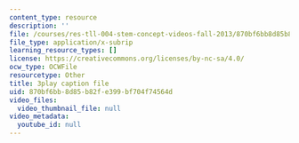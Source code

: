 ```yaml
---
content_type: resource
description: ''
file: /courses/res-tll-004-stem-concept-videos-fall-2013/870bf6bb8d85b82fe399bf704f74564d_FXWZr3mscUo.srt
file_type: application/x-subrip
learning_resource_types: []
license: https://creativecommons.org/licenses/by-nc-sa/4.0/
ocw_type: OCWFile
resourcetype: Other
title: 3play caption file
uid: 870bf6bb-8d85-b82f-e399-bf704f74564d
video_files:
  video_thumbnail_file: null
video_metadata:
  youtube_id: null
---
```

